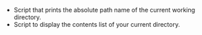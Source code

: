 * Script that prints the absolute path name of the current working directory.
* Script to display the contents list of your current directory.
